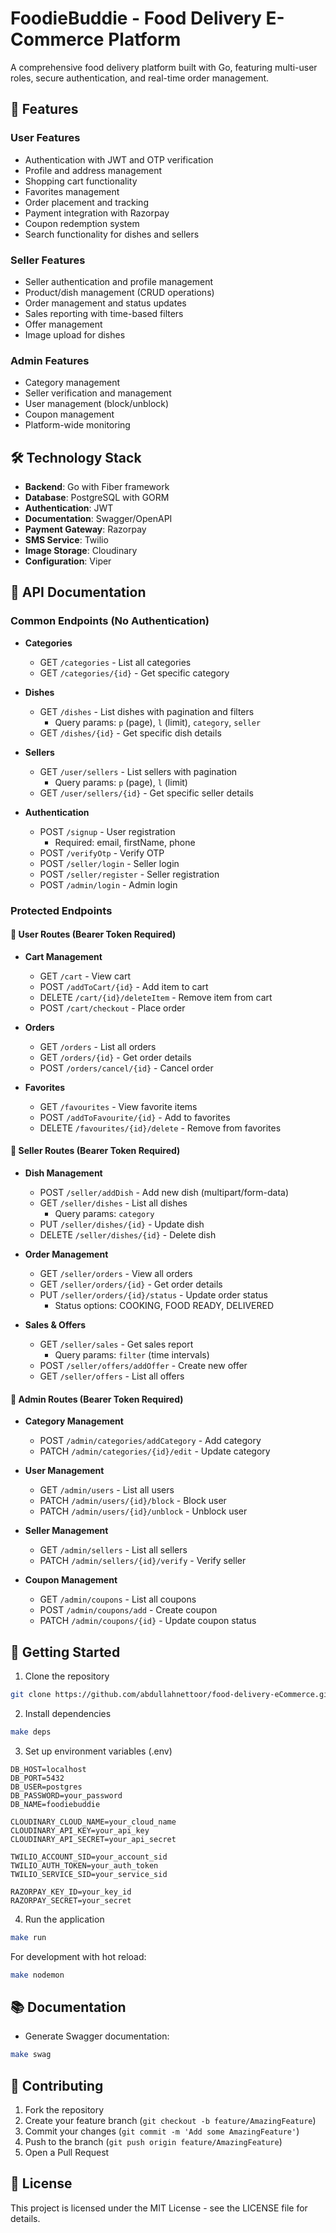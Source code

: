 # FoodieBuddie - Food Delivery E-Commerce Platform

A comprehensive food delivery platform built with Go, featuring multi-user roles, secure authentication, and real-time order management.

## 🚀 Features

### User Features
- Authentication with JWT and OTP verification
- Profile and address management
- Shopping cart functionality
- Favorites management
- Order placement and tracking
- Payment integration with Razorpay
- Coupon redemption system
- Search functionality for dishes and sellers

### Seller Features
- Seller authentication and profile management
- Product/dish management (CRUD operations)
- Order management and status updates
- Sales reporting with time-based filters
- Offer management
- Image upload for dishes

### Admin Features
- Category management
- Seller verification and management
- User management (block/unblock)
- Coupon management
- Platform-wide monitoring

## 🛠 Technology Stack

- **Backend**: Go with Fiber framework
- **Database**: PostgreSQL with GORM
- **Authentication**: JWT
- **Documentation**: Swagger/OpenAPI
- **Payment Gateway**: Razorpay
- **SMS Service**: Twilio
- **Image Storage**: Cloudinary
- **Configuration**: Viper

## 📝 API Documentation

### Common Endpoints (No Authentication)
- **Categories**
  - GET `/categories` - List all categories
  - GET `/categories/{id}` - Get specific category

- **Dishes**
  - GET `/dishes` - List dishes with pagination and filters
    - Query params: `p` (page), `l` (limit), `category`, `seller`
  - GET `/dishes/{id}` - Get specific dish details

- **Sellers**
  - GET `/user/sellers` - List sellers with pagination
    - Query params: `p` (page), `l` (limit)
  - GET `/user/sellers/{id}` - Get specific seller details

- **Authentication**
  - POST `/signup` - User registration
    - Required: email, firstName, phone
  - POST `/verifyOtp` - Verify OTP
  - POST `/seller/login` - Seller login
  - POST `/seller/register` - Seller registration
  - POST `/admin/login` - Admin login

### Protected Endpoints

#### 🛒 User Routes (Bearer Token Required)
- **Cart Management**
  - GET `/cart` - View cart
  - POST `/addToCart/{id}` - Add item to cart
  - DELETE `/cart/{id}/deleteItem` - Remove item from cart
  - POST `/cart/checkout` - Place order

- **Orders**
  - GET `/orders` - List all orders
  - GET `/orders/{id}` - Get order details
  - POST `/orders/cancel/{id}` - Cancel order

- **Favorites**
  - GET `/favourites` - View favorite items
  - POST `/addToFavourite/{id}` - Add to favorites
  - DELETE `/favourites/{id}/delete` - Remove from favorites

#### 🏪 Seller Routes (Bearer Token Required)
- **Dish Management**
  - POST `/seller/addDish` - Add new dish (multipart/form-data)
  - GET `/seller/dishes` - List all dishes
    - Query params: `category`
  - PUT `/seller/dishes/{id}` - Update dish
  - DELETE `/seller/dishes/{id}` - Delete dish

- **Order Management**
  - GET `/seller/orders` - View all orders
  - GET `/seller/orders/{id}` - Get order details
  - PUT `/seller/orders/{id}/status` - Update order status
    - Status options: COOKING, FOOD READY, DELIVERED

- **Sales & Offers**
  - GET `/seller/sales` - Get sales report
    - Query params: `filter` (time intervals)
  - POST `/seller/offers/addOffer` - Create new offer
  - GET `/seller/offers` - List all offers

#### 👑 Admin Routes (Bearer Token Required)
- **Category Management**
  - POST `/admin/categories/addCategory` - Add category
  - PATCH `/admin/categories/{id}/edit` - Update category

- **User Management**
  - GET `/admin/users` - List all users
  - PATCH `/admin/users/{id}/block` - Block user
  - PATCH `/admin/users/{id}/unblock` - Unblock user

- **Seller Management**
  - GET `/admin/sellers` - List all sellers
  - PATCH `/admin/sellers/{id}/verify` - Verify seller

- **Coupon Management**
  - GET `/admin/coupons` - List all coupons
  - POST `/admin/coupons/add` - Create coupon
  - PATCH `/admin/coupons/{id}` - Update coupon status

## 🚀 Getting Started

1. Clone the repository
```bash
git clone https://github.com/abdullahnettoor/food-delivery-eCommerce.git
```

2. Install dependencies
```bash
make deps
```

3. Set up environment variables (.env)
```env
DB_HOST=localhost
DB_PORT=5432
DB_USER=postgres
DB_PASSWORD=your_password
DB_NAME=foodiebuddie

CLOUDINARY_CLOUD_NAME=your_cloud_name
CLOUDINARY_API_KEY=your_api_key
CLOUDINARY_API_SECRET=your_api_secret

TWILIO_ACCOUNT_SID=your_account_sid
TWILIO_AUTH_TOKEN=your_auth_token
TWILIO_SERVICE_SID=your_service_sid

RAZORPAY_KEY_ID=your_key_id
RAZORPAY_SECRET=your_secret
```

4. Run the application
```bash
make run
```

For development with hot reload:
```bash
make nodemon
```

## 📚 Documentation

- Generate Swagger documentation:
```bash
make swag
```

## 🤝 Contributing

1. Fork the repository
2. Create your feature branch (`git checkout -b feature/AmazingFeature`)
3. Commit your changes (`git commit -m 'Add some AmazingFeature'`)
4. Push to the branch (`git push origin feature/AmazingFeature`)
5. Open a Pull Request

## 📄 License

This project is licensed under the MIT License - see the LICENSE file for details.
